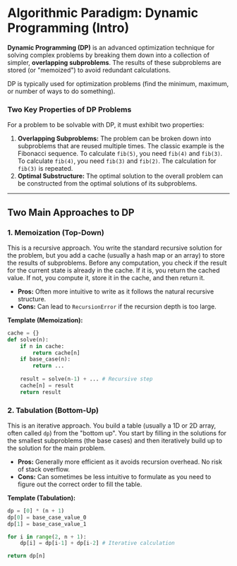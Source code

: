 
# Algorithmic Paradigm: Dynamic Programming (Intro)

**Dynamic Programming (DP)** is an advanced optimization technique for solving complex problems by breaking them down into a collection of simpler, **overlapping subproblems**. The results of these subproblems are stored (or "memoized") to avoid redundant calculations.

DP is typically used for optimization problems (find the minimum, maximum, or number of ways to do something).

### Two Key Properties of DP Problems

For a problem to be solvable with DP, it must exhibit two properties:

1.  **Overlapping Subproblems:** The problem can be broken down into subproblems that are reused multiple times. The classic example is the Fibonacci sequence. To calculate `fib(5)`, you need `fib(4)` and `fib(3)`. To calculate `fib(4)`, you need `fib(3)` and `fib(2)`. The calculation for `fib(3)` is repeated.
2.  **Optimal Substructure:** The optimal solution to the overall problem can be constructed from the optimal solutions of its subproblems.

---

## Two Main Approaches to DP

### 1. Memoization (Top-Down)

This is a recursive approach. You write the standard recursive solution for the problem, but you add a cache (usually a hash map or an array) to store the results of subproblems. Before any computation, you check if the result for the current state is already in the cache. If it is, you return the cached value. If not, you compute it, store it in the cache, and then return it.

- **Pros:** Often more intuitive to write as it follows the natural recursive structure.
- **Cons:** Can lead to `RecursionError` if the recursion depth is too large.

**Template (Memoization):**
```python
cache = {}
def solve(n):
    if n in cache:
        return cache[n]
    if base_case(n):
        return ...
    
    result = solve(n-1) + ... # Recursive step
    cache[n] = result
    return result
```

### 2. Tabulation (Bottom-Up)

This is an iterative approach. You build a table (usually a 1D or 2D array, often called `dp`) from the "bottom up". You start by filling in the solutions for the smallest subproblems (the base cases) and then iteratively build up to the solution for the main problem.

- **Pros:** Generally more efficient as it avoids recursion overhead. No risk of stack overflow.
- **Cons:** Can sometimes be less intuitive to formulate as you need to figure out the correct order to fill the table.

**Template (Tabulation):**
```python
dp = [0] * (n + 1)
dp[0] = base_case_value_0
dp[1] = base_case_value_1

for i in range(2, n + 1):
    dp[i] = dp[i-1] + dp[i-2] # Iterative calculation

return dp[n]
```
